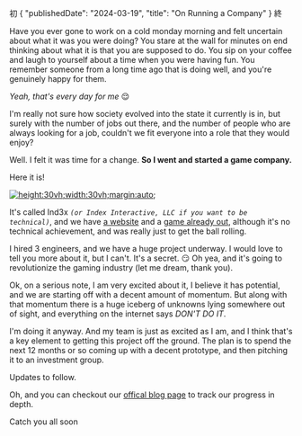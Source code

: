 初
{
    "publishedDate": "2024-03-19",
    "title": "On Running a Company"
}
終

Have you ever gone to work on a cold monday morning and felt uncertain about what it was you were doing? You stare at the wall for minutes on end thinking about what it is that you are supposed to do. You sip on your coffee and laugh to yourself about a time when you were having fun. You remember someone from a long time ago that is doing well, and you're genuinely happy for them.

*Yeah, that's every day for me* 😌

I'm really not sure how society evolved into the state it currently is in, but surely with the number of jobs out there, and the number of people who are always looking for a job, couldn't we fit everyone into a role that they would enjoy?

Well. I felt it was time for a change. **So I went and started a game company.**

Here it is!

[![height:30vh;width:30vh;margin:auto;](/blog/ind3x-logo-512.png)](https://ind3x.com)

It's called Ind3x *`(or Index Interactive, LLC if you want to be technical)`*, and we have [a website](https://ind3x.com) and a [game already out](https://ind3x.com/games/tapski), although it's no technical achievement, and was really just to get the ball rolling.

I hired 3 engineers, and we have a huge project underway. I would love to tell you more about it, but I can't. It's a secret. 😏 Oh yea, and it's going to revolutionize the gaming industry (let me dream, thank you).

Ok, on a serious note, I am very excited about it, I believe it has potential, and we are starting off with a decent amount of momentum. But along with that momentum there is a huge iceberg of unknowns lying somewhere out of sight, and everything on the internet says *DON'T DO IT*.

I'm doing it anyway. And my team is just as excited as I am, and I think that's a key element to getting this project off the ground. The plan is to spend the next 12 months or so coming up with a decent prototype, and then pitching it to an investment group.

Updates to follow.

Oh, and you can checkout our [offical blog page](https://ind3x.games/blog) to track our progress in depth.

Catch you all soon